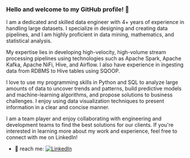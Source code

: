 ### Hello and welcome to my GitHub profile! 👋

I am a dedicated and skilled data engineer with 4+ years of experience in handling large datasets. I specialize in designing and creating data pipelines, and I am highly proficient in data mining, mathematics, and statistical analysis.

My expertise lies in developing high-velocity, high-volume stream processing pipelines using technologies such as Apache Spark, Apache Kafka, Apache NiFi, Hive, and Airflow. I also have experience in ingesting data from RDBMS to Hive tables using SQOOP.

I love to use my programming skills in Python and SQL to analyze large amounts of data to uncover trends and patterns, build predictive models and machine-learning algorithms, and propose solutions to business challenges. I enjoy using data visualization techniques to present information in a clear and concise manner.

I am a team player and enjoy collaborating with engineering and development teams to find the best solutions for our clients. If you're interested in learning more about my work and experience, feel free to connect with me on LinkedIn!

- 💬 reach me: [![LinkedIn](https://img.shields.io/badge/-LinkedIn-black.svg?style=flat-square&logo=linkedin&colorB=555)](https://www.linkedin.com/in/libinmathew07/)
<!--
**libinpmathew07/libinpmathew07** is a ✨ _special_ ✨ repository because its `README.md` (this file) appears on your GitHub profile.

Here are some ideas to get you started:

- 🔭 I’m currently working on ...
- 🌱 I’m currently learning ...
- 👯 I’m looking to collaborate on ...
- 🤔 I’m looking for help with ...
- 💬 Ask me about ...
- 📫 How to reach me: ...
- 😄 Pronouns: ...
- ⚡ Fun fact: ...
-->
